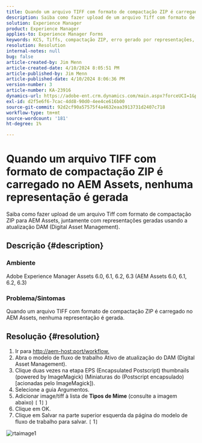 ```yaml
---
title: Quando um arquivo TIFF com formato de compactação ZIP é carregado no AEM Assets, nenhuma representação é gerada
description: Saiba como fazer upload de um arquivo Tiff com formato de compactação ZIP para AEM Assets, juntamente com representações geradas.
solution: Experience Manager
product: Experience Manager
applies-to: Experience Manager Forms
keywords: KCS, Tiffs, compactação ZIP, erro gerado por representações, AEM, Adobe Experience Manager, Solução de problemas
resolution: Resolution
internal-notes: null
bug: false
article-created-by: Jim Menn
article-created-date: 4/10/2024 8:05:51 PM
article-published-by: Jim Menn
article-published-date: 4/10/2024 8:06:36 PM
version-number: 3
article-number: KA-23916
dynamics-url: https://adobe-ent.crm.dynamics.com/main.aspx?forceUCI=1&pagetype=entityrecord&etn=knowledgearticle&id=98fb4bb6-75f7-ee11-a1fe-6045bd006268
exl-id: d2f5e6f6-7cac-4dd8-90d0-4ee4ce616b00
source-git-commit: 92d2cf90a57575f4a4632eaa3913731d2407c718
workflow-type: tm+mt
source-wordcount: '181'
ht-degree: 1%

---
```


# Quando um arquivo TIFF com formato de compactação ZIP é carregado no AEM Assets, nenhuma representação é gerada


Saiba como fazer upload de um arquivo Tiff com formato de compactação ZIP para AEM Assets, juntamente com representações geradas usando a atualização DAM (Digital Asset Management).

## Descrição {#description}


### Ambiente

Adobe Experience Manager Assets 6.0, 6.1, 6.2, 6.3 (AEM Assets 6.0, 6.1, 6.2, 6.3)

### Problema/Sintomas

Quando um arquivo TIFF com formato de compactação ZIP é carregado no AEM Assets, nenhuma representação é gerada.


## Resolução {#resolution}


1. Ir para [http://aem-host:port/workflow.](http://aem-host:port/workflow.)
2. Abra o modelo de fluxo de trabalho Ativo de atualização do DAM (Digital Asset Management).
3. Clique duas vezes na etapa EPS (Encapsulated Postscript) thumbnails (powered by ImageMagick) (Miniaturas do (Postscript encapsulado) [acionadas pelo ImageMagick]).
4. Selecione a guia Argumentos.
5. Adicionar image/tiff à lista de <b>Tipos de Mime</b> (consulte a imagem abaixo) `[` 1`]` )
6. Clique em OK.
7. Clique em Salvar na parte superior esquerda da página do modelo de fluxo de trabalho para salvar. `[` 1`]`


![rtaimage1](https://helpx.adobe.com/content/dam/help/en/experience-manager/kb/Tiffs-with-ZIP-Compression-do-not-get-renditions-generated-AEM-Assets/jcr%3acontent/main-pars/procedure/proc_par/step_4/step_par/image/rtaimage1.png)
